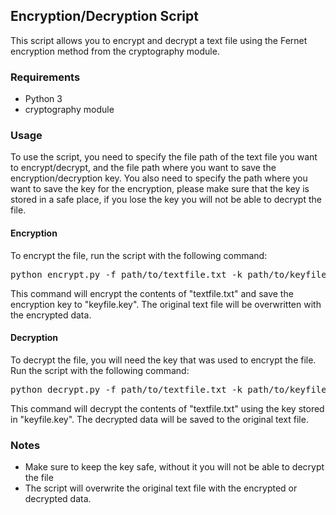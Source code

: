 <h2>Encryption/Decryption Script</h2>
<p>This script allows you to encrypt and decrypt a text file using the Fernet encryption method from the cryptography module.</p>
<h3>Requirements</h3>
<ul>
  <li>Python 3</li>
  <li>cryptography module</li>
</ul>
<h3>Usage</h3>
<p>To use the script, you need to specify the file path of the text file you want to encrypt/decrypt, and the file path where you want to save the encryption/decryption key. You also need to specify the path where you want to save the key for the encryption, please make sure that the key is stored in a safe place, if you lose the key you will not be able to decrypt the file.</p>
<h4>Encryption</h4>
<p>To encrypt the file, run the script with the following command:</p>
<pre>
python encrypt.py -f path/to/textfile.txt -k path/to/keyfile.key
</pre>
<p>This command will encrypt the contents of "textfile.txt" and save the encryption key to "keyfile.key". The original text file will be overwritten with the encrypted data.</p>
<h4>Decryption</h4>
<p>To decrypt the file, you will need the key that was used to encrypt the file. Run the script with the following command:</p>
<pre>
python decrypt.py -f path/to/textfile.txt -k path/to/keyfile.key
</pre>
<p>This command will decrypt the contents of "textfile.txt" using the key stored in "keyfile.key". The decrypted data will be saved to the original text file.</p>
<h3>Notes</h3>
<ul>
  <li>Make sure to keep the key safe, without it you will not be able to decrypt the file</li>
  <li>The script will overwrite the original text file with the encrypted or decrypted data.</li>
</ul>
